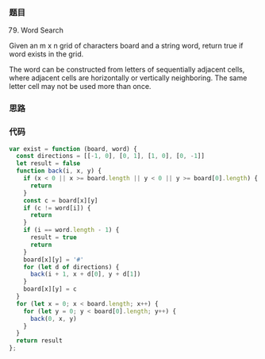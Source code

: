 ### 题目
79. Word Search

Given an m x n grid of characters board and a string word, return true if word exists in the grid.

The word can be constructed from letters of sequentially adjacent cells, where adjacent cells are horizontally or vertically neighboring. The same letter cell may not be used more than once.

### 思路

### 代码
```javascript
var exist = function (board, word) {
  const directions = [[-1, 0], [0, 1], [1, 0], [0, -1]]
  let result = false
  function back(i, x, y) {
    if (x < 0 || x >= board.length || y < 0 || y >= board[0].length) {
      return
    }
    const c = board[x][y]
    if (c != word[i]) {
      return
    }
    if (i == word.length - 1) {
      result = true
      return
    }
    board[x][y] = '#'
    for (let d of directions) {
      back(i + 1, x + d[0], y + d[1])
    }
    board[x][y] = c
  }
  for (let x = 0; x < board.length; x++) {
    for (let y = 0; y < board[0].length; y++) {
      back(0, x, y)
    }
  }
  return result
};
```
